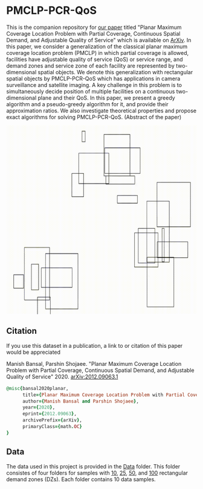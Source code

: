 # PMCLP-PCR-QoS
This is the companion repository for [our paper](https://lnkd.in/geciVDj) titled "Planar Maximum Coverage Location Problem with Partial Coverage, Continuous Spatial Demand, and Adjustable Quality of Service" which is available on [ArXiv](https://lnkd.in/geciVDj). 
In this paper, we consider a generalization of the classical planar maximum coverage location problem (PMCLP) in which partial coverage is allowed, facilities have adjustable quality of service (QoS) or service range, and demand zones and service zone of each facility are represented by two-dimensional spatial objects.  We denote this generalization with rectangular spatial objects by PMCLP-PCR-QoS which has applications in camera surveillance and satellite imaging. A key challenge in this problem is to simultaneously decide position of multiple facilities on a continuous two-dimensional plane and their QoS. In this paper, we present a greedy algorithm and a pseudo-greedy algorithm for it, and provide their approximation ratios. We also investigate theoretical properties and propose exact algorithms for solving PMCLP-PCR-QoS. (Abstract of the paper)

<img src="PMCLP-PCR-QoS.gif" alt="An example of PMCLP-PCR-QoS with 20 rectangular demand zones (represented with black outline) and 3 rectangular service zones for facilities (represented with red)." width="800" height="500">

## Citation
If you use this dataset in a publication, a link to or citation of this paper would be appreciated

Manish Bansal, Parshin Shojaee. "Planar Maximum Coverage Location Problem with Partial Coverage, Continuous Spatial Demand, and Adjustable Quality of Service" 2020.
[arXiv:2012.09063.1](https://lnkd.in/geciVDj)

```ruby
@misc{bansal2020planar,
      title={Planar Maximum Coverage Location Problem with Partial Coverage, Continuous Spatial Demand, and Adjustable Quality of Service}, 
      author={Manish Bansal and Parshin Shojaee},
      year={2020},
      eprint={2012.09063},
      archivePrefix={arXiv},
      primaryClass={math.OC}
}
```

## Data
The data used in this project is provided in the [Data](https://github.com/Bansal-ORGroup/PMCLP-PCR-QoS/tree/main/Data) folder. This folder consistes of four folders for samples with [10](https://github.com/Bansal-ORGroup/PMCLP-PCR-QoS/tree/main/Data/10DZs), [25](https://github.com/Bansal-ORGroup/PMCLP-PCR-QoS/tree/main/Data/25DZs), [50](https://github.com/Bansal-ORGroup/PMCLP-PCR-QoS/tree/main/Data/50DZs), and [100](https://github.com/Bansal-ORGroup/PMCLP-PCR-QoS/tree/main/Data/100DZs) rectangular demand zones (DZs). Each folder contains 10 data samples.
